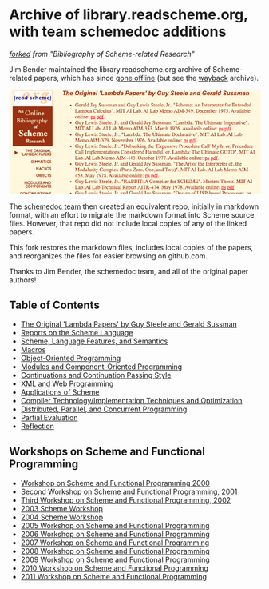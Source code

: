 # Archive of library.readscheme.org, with team schemedoc additions

_[forked](https://github.com/schemedoc/bibliography) from "Bibliography of Scheme-related Research"_

Jim Bender maintained the library.readscheme.org archive of Scheme-related papers,
which has since [gone offline](https://stackoverflow.com/questions/54881563/is-library-readscheme-org-permanently-down-where-was-it-moved)
(but see the [wayback](https://web.archive.org/web/20180721161229/http://library.readscheme.org/index.html) archive).

[![screenshot](.media/readscheme.png)](https://web.archive.org/web/20180721161229/http://library.readscheme.org/index.html)

The [schemedoc team](https://github.com/schemedoc) then created an equivalent repo,
initially in markdown format, with an effort to migrate the markdown format into Scheme source files.
However, that repo did not include local copies of any of the linked papers.

This fork restores the markdown files, includes local copies of the papers,
and reorganizes the files for easier browsing on github.com.

Thanks to Jim Bender, the schemedoc team, and all of the original paper authors!


## Table of Contents

  * [The Original 'Lambda Papers' by Guy Steele and Gerald Sussman](lambda-papers)
  * [Reports on the Scheme Language](standards)
  * [Scheme, Language Features, and Semantics](semantics)
  * [Macros](macros)
  * [Object-Oriented Programming](objects)
  * [Modules and Component-Oriented Programming](modules-components)
  * [Continuations and Continuation Passing Style](continuations)
  * [XML and Web Programming](xml-web)
  * [Applications of Scheme](applications)
  * [Compiler Technology/Implementation Techniques and Optimization](implementation)
  * [Distributed, Parallel, and Concurrent Programming](concurrency)
  * [Partial Evaluation](partial-evaluation)
  * [Reflection](reflection)


## Workshops on Scheme and Functional Programming

  * [Workshop on Scheme and Functional Programming 2000](sw2000)
  * [Second Workshop on Scheme and Functional Programming, 2001](sw2001)
  * [Third Workshop on Scheme and Functional Programming, 2002](sw2002)
  * [2003 Scheme Workshop](sw2003)
  * [2004 Scheme Workshop](sw2004)
  * [2005 Workshop on Scheme and Functional Programming](sw2005)
  * [2006 Workshop on Scheme and Functional Programming](sw2006)
  * [2007 Workshop on Scheme and Functional Programming](sw2007)
  * [2008 Workshop on Scheme and Functional Programming](sw2008)
  * [2009 Workshop on Scheme and Functional Programming](sw2009)
  * [2010 Workshop on Scheme and Functional Programming](sw2010)
  * [2011 Workshop on Scheme and Functional Programming](sw2011)
